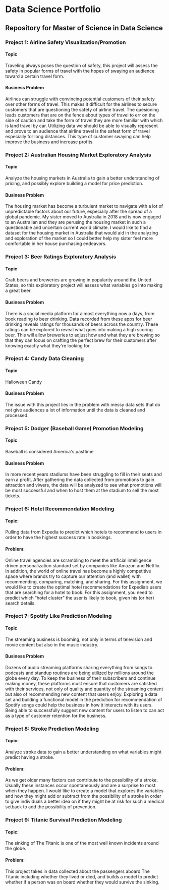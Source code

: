 # Data Science Portfolio

## Repository for Master of Science in Data Science

### Project 1: Airline Safety Visualization/Promotion
#### Topic
Traveling always poses the question of safety, this project will assess the safety in popular forms of travel with the hopes of swaying an audience toward a certain travel form.
#### Business Problem
Airlines can struggle with convincing potential customers of their safety over other forms of travel. This makes it difficult for the airlines to secure customers that are questioning the safety of airline travel. The quesioning leads customers that are on the fence about types of travel to err on the side of caution and take the form of travel they are more familiar with which is land travel by car. Utilizing data we should be able to visually represent and prove to an audience that airline travel is the safest form of travel especially for long distances. This type of customer swaying can help improve the business and increase profits.

### Project 2: Australian Housing Market Exploratory Analysis
#### Topic
Analyze the housing markets in Australia to gain a better understanding of pricing, and possibly explore building a model for price prediction.
#### Business Problem
The housing market has become a turbulent market to navigate with a lot of unpredictable factors about our future, especially after the spread of a global pandemic. My sister moved to Australia in 2018 and is now engaged to an Australian and they are perusing the housing market in such a questionable and uncertain current world climate. I would like to find a dataset for the housing market in Australia that would aid in the analyzing and exploration of the market so I could better help my sister feel more comfortable in her house purchasing endeavors.

### Project 3: Beer Ratings Exploratory Analysis
#### Topic
Craft beers and breweries are growing in popularity around the United States, so this exploratory project will assess what variables go into making a great beer.
#### Business Problem
There is a social media platform for almost everything now a days, from book reading to beer drinking. Data recorded from these apps for beer drinking reveals ratings for thousands of beers across the country. These ratings can be explored to reveal what goes into making a high scoring beer. This will allow breweries to adjust how and what they are brewing so that they can focus on crafting the perfect brew for their customers after knowing exactly what they're looking for.

### Project 4: Candy Data Cleaning
#### Topic
Halloween Candy
#### Business Problem
The issue with this project lies in the problem with messy data sets that do not give audiences a lot of information until the data is cleaned and processed.

### Project 5: Dodger (Baseball Game) Promotion Modeling
#### Topic
Baseball is considered America's pasttime
#### Business Problem
In more recent years stadiums have been struggling to fill in their seats and earn a profit. After gathering the data collected from promotions to gain attraction and viwers, the data will be analyzed to see what promotions will be most successful and when to host them at the stadium to sell the most tickets.

### Project 6: Hotel Recommendation Modeling
#### Topic:
Pulling data from Expedia to predict which hotels to recommend to users in order to have the highest success rate in bookings.
#### Problem: 
Online travel agencies are scrambling to meet the artificial intelligence driven personalization standard set by companies like Amazon and Netflix. In addition, the world of online travel has become a highly competitive space where brands try to capture our attention (and wallet) with recommending, comparing, matching, and sharing. For this assignment, we would like to create the optimal hotel recommendations for Expedia’s users that are searching for a hotel to book. For this assignment, you need to predict which “hotel cluster” the user is likely to book, given his (or her) search details.

### Project 7: Spotify Like Prediction Modeling
#### Topic
The streaming business is booming, not only in terms of television and movie content but also in the music industry.
#### Business Problem
Dozens of audio streaming platforms sharing everything from songs to podcasts and standup routines are being utilized by millions around the globe every day. To keep the business of their subscribers and continue making money, these platforms must ensure that customers are satisfied with their services, not only of quality and quantity of the streaming content but also of recommending new content that users enjoy. Exploring a data set and building a functional model in the prediction for recommendation of Spotify songs could help the business in how it interacts with its users. Being able to successfully suggest new content for users to listen to can act as a type of customer retention for the business.

### Project 8: Stroke Prediction Modeling
#### Topic:
Analyze stroke data to gain a better understanding on what variables might predict having a stroke.
#### Problem:
As we get older many factors can contribute to the possibility of a stroke. Usually these instances occur spontaneously and are a surprise to most when they happen. I would like to create a model that explores the variables and how they might add or subtract from the possibility of a stroke in order to give individuals a better idea on if they might be at risk for such a medical setback to add the possibility of prevention.

### Project 9: Titanic Survival Prediction Modeling
#### Topic:
The sinking of The Titanic is one of the most well known incidents around the globe.
#### Problem:
This project takes in data collected about the passengers aboard The Titanic including whether they lived or died, and builds a model to predict whether if a person was on board whether they would survive the sinking.
